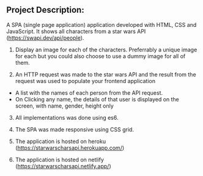 ## Project Description:

A SPA (single page application) application developed with HTML, CSS and JavaScript. It shows all characters from a star wars API (https://swapi.dev/api/people).

1. Display an image for each of the characters. Preferrably a unique image for each but you could also choose to use a dummy image for all of them.

2. An HTTP request was made to the star wars API and the result from the request was used to populate your frontend application

- A list with the names of each person from the API request.
- On Clicking any name, the details of that user is displayed on the screen, with name, gender, height only

3. All implementations was done using es6.

4. The SPA was made responsive using CSS grid.

5. The application is hosted on heroku (https://starwarscharsapi.herokuapp.com/)

6. The application is hosted on netlify (https://starwarscharsapi.netlify.app/)



